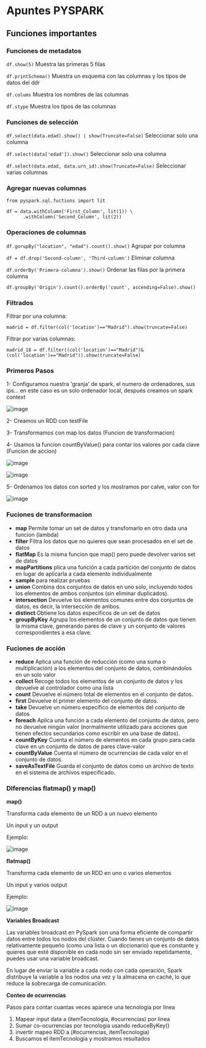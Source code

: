 # Apuntes PYSPARK

## Funciones importantes 

### Funciones de metadatos

`df.show(5)` Muestra las primeras 5 filas

`df.printSchema()` Muestra un esquema con las columnas y los tipos de datos del ddr

`df.colums` Muestra los nombres de las columnas 

`df.stype` Muestra los tipos de las columnas 

### Funciones de selección 

`df.select(data.edad).show() | show(Truncate=False)`
 Seleccionar solo una columna

`df.select(data['edad']).show()`
 Seleccionar solo una columna

`df.select(data.edad, data.urn_id).show(Truncate=False)`
 Seleccionar varias columnas

### Agregar nuevas columnas

```
from pyspark.sql.fuctions import lit

df = data.withColumn('First_Column', lit(1)) \
      .withColumn('Second_Column', lit(2))
```

### Operaciones de columnas 

`df.gorupBy("location", "edad").count().show()` Agrupar por columna

`df = df.drop('Second-column', 'Third-column')` Eliminar columna

`df.orderBy('Primera-columna').show()` Ordenar las filas por la primera columna

`df.groupBy('Origin').count().orderBy('count', ascending=False).show()`


### Filtrados

Filtrar por una columna:

`madrid = df.filter(col('location')=="Madrid").show(truncate=False)` 

Filtrar por varias columnas:

```
madrid_18 = df.filter((col('location')=="Madrid")&(col('location')=="Madrid")).show(truncate=False)
```

### Primeros Pasos

1- Configuramos nuestra 'granja' de spark, el numero de ordenadores, sus ips... en este caso es un solo ordenador local, después creamos un spark context

![image](https://github.com/user-attachments/assets/c7adca78-77e8-47d8-a5cf-4b51144aaa83)

2- Creamos un RDD con testFile

3- Transformamos con map los datos (Funcion de transformacion)

4- Usamos la funcion countByValue() para contar los valores por cada clave (Funcion de accion)

![image](https://github.com/user-attachments/assets/618d9e84-7d84-4ddf-8307-438bff335a64)

![image](https://github.com/user-attachments/assets/c2f72e2b-2d00-46b6-90ce-567705853abf)

5- Ordenamos los datos con sorted y los mostramos por calve, valor con for

![image](https://github.com/user-attachments/assets/df352ae5-6e73-4bc9-b263-eda75261aa55)


### Fuciones de transformacion 
+ __map__ Permite tomar un set de datos y transfomarlo en otro dada una funcion (lambda)
+ __filter__ Filtra los datos que no quieres que sean procesados en el set de datos
+ __flatMap__ Es la misma funcion que map() pero puede devolver varios set de datos 
+ __mapPartitions__ plica una función a cada partición del conjunto de datos en lugar de aplicarla a cada elemento individualmente
+ __sample__  para realizar pruebas
+ __union__  Combina dos conjuntos de datos en uno solo, incluyendo todos los elementos de ambos conjuntos (sin eliminar duplicados).
+ __intersection__ Devuelve los elementos comunes entre dos conjuntos de datos, es decir, la intersección de ambos.
+ __distinct__ Obtiene los datos especificos de un set de datos
+ __groupByKey__ Agrupa los elementos de un conjunto de datos que tienen la misma clave, generando pares de clave y un conjunto de valores correspondientes a esa clave.

### Fuciones de acción

+ __reduce__ Aplica una función de reducción (como una suma o multiplicación) a los elementos del conjunto de datos, combinándolos en un solo valor
+ __collect__ Recoge todos los elementos de un conjunto de datos y los devuelve al controlador como una lista
+ __count__ Devuelve el número total de elementos en el conjunto de datos.
+ __first__ Devuelve el primer elemento del conjunto de datos.
+ __take__ Devuelve un número específico de elementos del conjunto de datos
+ __foreach__ Aplica una función a cada elemento del conjunto de datos, pero no devuelve ningún valor (normalmente utilizado para acciones que tienen efectos secundarios como escribir en una base de datos).
+ __countByKey__ Cuenta el número de elementos en cada grupo para cada clave en un conjunto de datos de pares clave-valor
+ __countByValue__ Cuenta el número de ocurrencias de cada valor en el conjunto de datos.
+ __saveAsTextFile__ Guarda el conjunto de datos como un archivo de texto en el sistema de archivos especificado.

### DIferencias flatmap() y map()

__map()__ 

Transforma cada elemento de un RDD a un nuevo elemento 

Un input y un output

Ejemplo:

![image](https://github.com/user-attachments/assets/57fd3c64-5bd6-402b-bbb9-c14a66a7fae5)

__flatmap()__

Transforma cada elemento de un RDD en uno o varios elementos 

Un input y varios output

Ejemplo:

![image](https://github.com/user-attachments/assets/2a567b9d-dd9a-4c23-8c5e-76243b0cf962)


__Variables Broadcast__

Las variables broadcast en PySpark son una forma eficiente de compartir datos entre todos los nodos del clúster. Cuando tienes un conjunto de datos relativamente pequeño (como una lista o un diccionario) que es constante y quieres que esté disponible en cada nodo sin ser enviado repetidamente, puedes usar una variable broadcast.

En lugar de enviar la variable a cada nodo con cada operación, Spark distribuye la variable a los nodos una vez y la almacena en caché, lo que reduce la sobrecarga de comunicación.


__Conteo de ocurrencias__

Pasos para contar cuantas veces aparece una tecnologia por linea

1) Mapear input data a (itemTecnologia, #ocurrencias) por linea
2) Sumar co-ocurrencias por tecnologia usando reduceByKey()
3) invertir mapeo RDD a (#ocurrencias, itemTecnologia)
4) Buscamos el itemTecnologia y mostramos resultados


